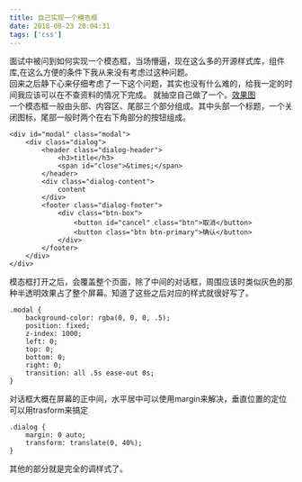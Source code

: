```yaml
---
title: 自己实现一个模态框
date: 2018-08-23 20:04:31
tags: ['css']
---
```

面试中被问到如何实现一个模态框，当场懵逼，现在这么多的开源样式库，组件库,在这么方便的条件下我从来没有考虑过这种问题。  
回来之后静下心来仔细考虑了一下这个问题，其实也没有什么难的，给我一定的时间我应该可以在不查资料的情况下完成。 就抽空自己做了一个。[效果图](https://www.yidreamc.ml/project/demo-css/modal/)   
一个模态框一般由头部、内容区、尾部三个部分组成。其中头部一个标题，一个关闭图标，尾部一般时两个在右下角部分的按钮组成。
```
<div id="modal" class="modal">
	<div class="dialog">
		<header class="dialog-header">
			<h3>title</h3>
			<span id="close">&times;</span>
		</header>
		<div class="dialog-content">
			content
		</div>
		<footer class="dialog-footer">
			<div class="btn-box">
				<button id="cancel" class="btn">取消</button>
				<button class="btn btn-primary">确认</button>
			</div>
		</footer>
	</div>
</div>
```
模态框打开之后，会覆盖整个页面，除了中间的对话框，周围应该时类似灰色的那种半透明效果占了整个屏幕。知道了这些之后对应的样式就很好写了。
```
.modal {
	background-color: rgba(0, 0, 0, .5);
	position: fixed;
	z-index: 1000;
	left: 0;
	top: 0;
	bottom: 0;
	right: 0;
	transition: all .5s ease-out 0s;
}
```
对话框大概在屏幕的正中间，水平居中可以使用margin来解决，垂直位置的定位可以用trasform来搞定
```
.dialog {
	margin: 0 auto;
	transform: translate(0, 40%);
}
```
其他的部分就是完全的调样式了。
